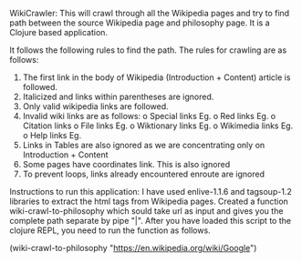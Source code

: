 
WikiCrawler:
This will crawl through all the Wikipedia pages and try to find path between the source Wikipedia page and philosophy page.
It is a Clojure based application.


It follows the following rules to find the path.
The rules for crawling are as follows: 
1.	The first link in the body of Wikipedia (Introduction + Content) article is followed. 
2.	Italicized and links within parentheses are ignored. 
3.	Only valid wikipedia links are followed. 
4.	Invalid wiki links are as follows: 
o	Special links Eg. 
o	Red links Eg. 
o	Citation links 
o	File links Eg. 
o	Wiktionary links Eg. 
o	Wikimedia links Eg. 
o	Help links Eg. 
5.	Links in Tables are also ignored as we are concentrating only on Introduction + Content 
6.	Some pages have coordinates link. This is also ignored 
7.	To prevent loops, links already encountered enroute are ignored

Instructions to run this application:
I have used enlive-1.1.6 and tagsoup-1.2 libraries to extract the html tags from Wikipedia pages.
Created a function wiki-crawl-to-philosophy which sould take url as input and gives you the complete path separate by pipe "|".
After you have loaded this script to the clojure REPL, you need to run the function as follows.

(wiki-crawl-to-philosophy "https://en.wikipedia.org/wiki/Google")

